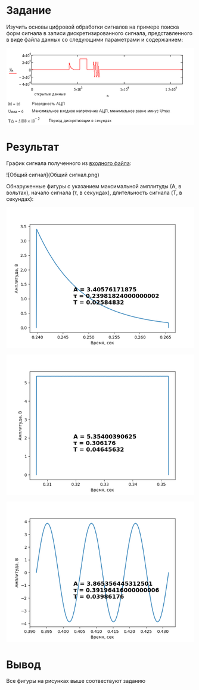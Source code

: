 # Задание

Изучить основы цифровой обработки сигналов на примере поиска форм сигнала в записи дискретизированного сигнала, представленного в виде файла данных со следующими параметрами и содержанием:

![Задание](DSP_Lab_01_File_Var_10_Att_2.png)

# Результат

График сигнала полученного из [входного файла](DSP_Lab_01_File_Var_10_Att_2.dat):

![Общий сигнал](Общий сигнал.png)

Обнаруженные фигуры с указанием максимальной амплитуды (А, в вольтах), начало сигнала (τ, в секундах), длительность сигнала (T, в секундах):

![Первая фигура](<Обнаруженная фигура номер 0.png>)

![Вторая фигура](<Обнаруженная фигура номер 1.png>)

![Третья фигура](<Обнаруженная фигура номер 2.png>)

# Вывод

Все фигуры на рисунках выше соотвествуют заданию
